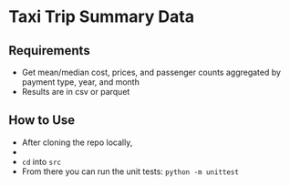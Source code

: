 # Taxi Trip Summary Data

## Requirements
- Get mean/median cost, prices, and passenger counts aggregated by payment type, year, and month
- Results are in csv or parquet

## How to Use
- After cloning the repo locally, 
- 
- `cd` into `src`
- From there you can run the unit tests: `python -m unittest`